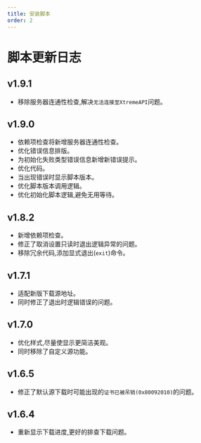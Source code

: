 ```yaml
---
title: 安装脚本
order: 2
---
```

# 脚本更新日志

## v1.9.1

- 移除服务器连通性检查,解决`无法连接至XtremeAPI`问题。

## v1.9.0

- 依赖项检查将新增服务器连通性检查。
- 优化错误信息排版。
- 为初始化失败类型错误信息新增新错误提示。
- 优化代码。
- 当出现错误时显示脚本版本。
- 优化脚本版本调用逻辑。
- 优化初始化脚本逻辑,避免无用等待。

## v1.8.2

- 新增依赖项检查。
- 修正了取消设置只读时退出逻辑异常的问题。
- 移除冗余代码,添加显式退出(`exit`)命令。

## v1.7.1

- 适配新版下载源地址。
- 同时修正了退出时逻辑错误的问题。

## v1.7.0

- 优化样式,尽量使显示更简洁美观。
- 同时移除了自定义源功能。

## v1.6.5

- 修正了默认源下载时可能出现的`证书已被吊销(0x80092010)`的问题。

## v1.6.4

- 重新显示下载进度,更好的排查下载问题。